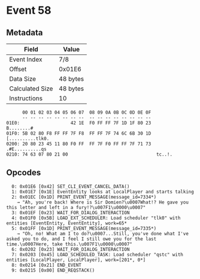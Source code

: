# Event 58

## Metadata

| Field           | Value    |
|-----------------|----------|
| Event Index     | 7/8      |
| Offset          | 0x01E6   |
| Data Size       | 48 bytes |
| Calculated Size | 48 bytes |
| Instructions    | 10       |

```
      00 01 02 03 04 05 06 07  08 09 0A 0B 0C 0D 0E 0F
      -- -- -- -- -- -- -- --  -- -- -- -- -- -- -- --
01E0:                   42 1E  F0 FF FF 7F 1D 1F 80 23        B........#
01F0: 5B 02 80 F8 FF FF 7F F8  FF FF 7F 74 6C 6B 30 1D  [..........tlk0.
0200: 20 80 23 45 11 80 F0 FF  FF 7F F0 FF FF 7F 71 73   .#E..........qs
0210: 74 63 07 80 21 00                                 tc..!.          
```

## Opcodes

```
  0: 0x01E6 [0x42] SET_CLI_EVENT_CANCEL_DATA()
  1: 0x01E7 [0x1E] EventEntity looks at LocalPlayer and starts talking
  2: 0x01EC [0x1D] PRINT_EVENT_MESSAGE(message_id=7334*)
    → "Ah, you're back! Where is Sir Domien?\u0007What!? He gave you this letter and left in a fury!?\u007F1\u0000\u0007"
  3: 0x01EF [0x23] WAIT_FOR_DIALOG_INTERACTION
  4: 0x01F0 [0x5B] LOAD_EXT_SCHEDULER: Load scheduler "tlk0" with entities [EventEntity, EventEntity], work=65*
  5: 0x01FF [0x1D] PRINT_EVENT_MESSAGE(message_id=7335*)
    → "Oh, no! What am I to do?\u0007...Still, you've done what I've asked you to do, and I feel I still owe you for the last time.\u0007Here, take this.\u007F1\u0000\u0007"
  6: 0x0202 [0x23] WAIT_FOR_DIALOG_INTERACTION
  7: 0x0203 [0x45] LOAD_SCHEDULED_TASK: Load scheduler "qstc" with entities [LocalPlayer, LocalPlayer], work=[201*, 0*]
  8: 0x0214 [0x21] END_EVENT
  9: 0x0215 [0x00] END_REQSTACK()
```
